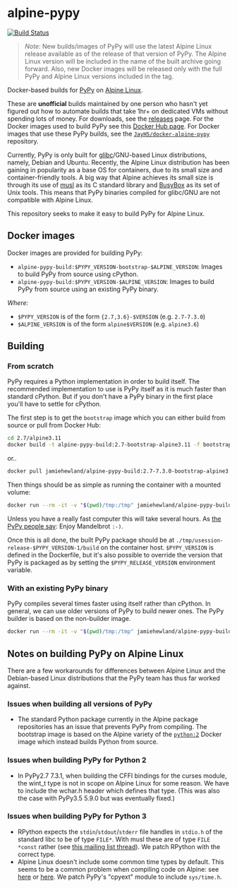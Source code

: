 # alpine-pypy

[![Build Status](https://img.shields.io/travis/JayH5/alpine-pypy/master.svg)](https://travis-ci.org/JayH5/alpine-pypy)

> *Note:* New builds/images of PyPy will use the latest Alpine Linux release available as of the release of that version of PyPy. The Alpine Linux version will be included in the name of the built archive going forward. Also, new Docker images will be released only with the full PyPy and Alpine Linux versions included in the tag.

Docker-based builds for [PyPy](http://pypy.org) on [Alpine Linux](http://www.alpinelinux.org).

These are **unofficial** builds maintained by one person who hasn't yet figured out how to automate builds that take 1hr+ on dedicated VMs without spending lots of money. For downloads, see the [releases](https://github.com/JayH5/alpine-pypy/releases) page. For the Docker images used to build PyPy see this [Docker Hub page](https://hub.docker.com/r/jamiehewland/alpine-pypy-build/). For Docker images that use these PyPy builds, see the [`JayH5/docker-alpine-pypy`](https://github.com/JayH5/docker-alpine-pypy/) repository.

Currently, PyPy is only built for [glibc](https://www.gnu.org/software/libc/)/GNU-based Linux distributions, namely, Debian and Ubuntu. Recently, the Alpine Linux distribution has been gaining in popularity as a base OS for containers, due to its small size and container-friendly tools. A big way that Alpine achieves its small size is through its use of [musl](https://www.musl-libc.org) as its C standard library and [BusyBox](https://busybox.net) as its set of Unix tools. This means that PyPy binaries compiled for glibc/GNU are not compatible with Alpine Linux.

This repository seeks to make it easy to build PyPy for Alpine Linux.

## Docker images
Docker images are provided for building PyPy:

* `alpine-pypy-build:$PYPY_VERSION-bootstrap-$ALPINE_VERSION`: Images to build PyPy from source using cPython.
* `alpine-pypy-build:$PYPY_VERSION-$ALPINE_VERSION`: Images to build PyPy from source using an existing PyPy binary.

*Where:*
* `$PYPY_VERSION` is of the form `{2.7,3.6}-$VERSION` (e.g. `2.7-7.3.0`)
* `$ALPINE_VERSION` is of the form `alpine$VERSION` (e.g. `alpine3.6`)

## Building
### From scratch
PyPy requires a Python implementation in order to build itself. The recommended implementation to use is PyPy itself as it is much faster than standard cPython. But if you don't have a PyPy binary in the first place you'll have to settle for cPython.

The first step is to get the `bootstrap` image which you can either build from source or pull from Docker Hub:
```sh
cd 2.7/alpine3.11
docker build -t alpine-pypy-build:2.7-bootstrap-alpine3.11 -f bootstrap/Dockerfile .
```
or..
```sh
docker pull jamiehewland/alpine-pypy-build:2.7-7.3.0-bootstrap-alpine3.11
```

Then things should be as simple as running the container with a mounted volume:
```sh
docker run --rm -it -v "$(pwd)/tmp:/tmp" jamiehewland/alpine-pypy-build:2.7-7.3.0-bootstrap-alpine3.11
```

Unless you have a really fast computer this will take several hours. As [the PyPy people say](http://pypy.org/download.html#building-from-source): Enjoy Mandelbrot `:-)`.

Once this is all done, the built PyPy package should be at `./tmp/usession-release-$PYPY_VERSION-1/build` on the container host. `$PYPY_VERSION` is defined in the Dockerfile, but it's also possible to override the version that PyPy is packaged as by setting the `$PYPY_RELEASE_VERSION` environment variable.

### With an existing PyPy binary
PyPy compiles several times faster using itself rather than cPython. In general, we can use older versions of PyPy to build newer ones. The PyPy builder is based on the non-builder image.

```sh
docker run --rm -it -v "$(pwd)/tmp:/tmp" jamiehewland/alpine-pypy-build:2.7-7.3.0-alpine3.11
```

## Notes on building PyPy on Alpine Linux
There are a few workarounds for differences between Alpine Linux and the Debian-based Linux distributions that the PyPy team has thus far worked against.

### Issues when building all versions of PyPy
* The standard Python package currently in the Alpine package repositories has an issue that prevents PyPy from compiling. The bootstrap image is based on the Alpine variety of the [`python:2`](https://hub.docker.com/_/python/) Docker image which instead builds Python from source.

### Issues when building PyPy for Python 2
* In PyPy2.7 7.3.1, when building the CFFI bindings for the curses module, the wint_t type is not in scope on Alpine Linux for some reason. We have to include the wchar.h header which defines that type. (This was also the case with PyPy3.5 5.9.0 but was eventually fixed.)

### Issues when building PyPy for Python 3
* RPython expects the `stdin`/`stdout`/`stderr` file handles in `stdio.h` of the standard libc to be of type `FILE*`. With musl these are of type `FILE *const` rather (see [this mailing list thread](https://www.openwall.com/lists/musl/2018/02/02/2)). We patch RPython with the correct type.
* Alpine Linux doesn't include some common time types by default. This seems to be a common problem when compiling code on Alpine: see [here](https://stackoverflow.com/questions/35614923/errors-compiling-mesos-on-alpine-linux) or [here](https://github.com/tesseract-ocr/tesseract/issues/2632). We patch PyPy's "cpyext" module to include `sys/time.h`.
